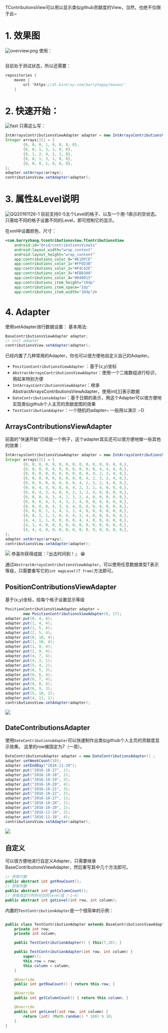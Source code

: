 
TContributionsView可以用以显示类似github贡献度的View，当然，也绝不仅限于此~

# 1. 效果图
![overview.png](images/overview.png)
使用：
```java compile 'com.barryzhang:tcontributionsview:0.0.1'
```
目前处于测试状态，所以还需要：
```java
repositories {
    maven {
        url 'https://dl.bintray.com/barryhappy/maven/'
    }
```
# 2. 快速开始：
![fast](images/14801274783930.jpg)
只需这么写：
```java
IntArraysContributionsViewAdapter adapter = new IntArraysContributionsViewAdapter();
Integer arrays[][] = {
        {0, 0, 0, 1, 0, 0, 0, 0},
        {0, 0, 1, 3, 1, 0, 0},
        {0, 1, 2, 4, 2, 1, 0},
        {0, 0, 1, 3, 1, 0, 0},
        {0, 0, 0, 1, 0, 0, 0},
};
adapter.setArrays(arrays);
contributionsView.setAdapter(adapter);
```

# 3. 属性&Level说明
![QQ20161126-1](images/QQ20161126-1.png)
目前支持0-5五个Level的格子、以及一个用-1表示的空状态。 
只需给不同的格子设置不同的Level，即可控制它的显示。

在xml中设置颜色、尺寸：
```xml
<com.barryzhang.tcontributionsview.TContributionsView
    android:id="@+id/contributionsView1s"
    android:layout_width="wrap_content"
    android:layout_height="wrap_content"
    app:contributions_color_0="#E1DFCE"
    app:contributions_color_1="#FFED3B"
    app:contributions_color_2="#F4C42E"
    app:contributions_color_3="#FB8308"
    app:contributions_color_4="#040015"
    app:contributions_item_height="10dp"
    app:contributions_item_space="1dp"
    app:contributions_item_width="10dp"/>
```
# 4. Adapter
使用setAdapter进行数据设置：
基本用法:
```java
BaseContributionsViewAdapter adapter;
// init adapter 
contributionsView.setAdapter(adapter);
```
已经内置了几种常用的Adapter，你也可以很方便地自定义自己的Adapter。 

* `PositionContributionsViewAdapter` ：基于(x,y)坐标
* `AbstractArraysContributionsViewAdapter`：使用一个二维数组进行标识，用起来特别方便
* `IntArraysContributionsViewAdapter`：继承AbstractArraysContributionsViewAdapter，使用int[][]表示数据
* `DateContributionsAdapter`：基于日期的表示，用这个Adapter可以很方便地实现类似github个人主页的贡献度图的效果
* `TestContributionAdapter`：一个随机的adapter~ 一般用以演示 :-D


## ArraysContributionsViewAdapter
前面的"快速开始"已经是一个例子，这个adapter其实还可以很方便地做一些其他的效果：
```java
IntArraysContributionsViewAdapter adapter = new IntArraysContributionsViewAdapter();
Integer arrays[][] = {
        {0, 0, 0, 0, 0, 0, 0, 0, 0, 0, 0, 0, 0, 0, 0,},
        {0, 0, 0, 0, 0, 0, 0, 0, 0, 0, 0, 4, 4, 4, 0,},
        {0, 0, 0, 0, 0, 0, 0, 0, 0, 0, 4, 2, 3, 4, 0,},
        {0, 0, 0, 0, 0, 0, 0, 0, 0, 4, 2, 3, 2, 4, 0,},
        {0, 0, 0, 0, 0, 0, 0, 0, 4, 2, 3, 2, 4, 0, 0,},
        {0, 0, 4, 4, 0, 0, 0, 4, 2, 3, 2, 4, 0, 0, 0,},
        {0, 0, 4, 3, 4, 0, 4, 2, 3, 2, 4, 0, 0, 0, 0,},
        {0, 0, 0, 4, 3, 4, 2, 3, 2, 4, 0, 0, 0, 0, 0,},
        {0, 0, 0, 4, 3, 4, 3, 2, 4, 0, 0, 0, 0, 0, 0,},
        {0, 0, 0, 0, 4, 3, 4, 4, 0, 0, 0, 0, 0, 0, 0,},
        {0, 0, 0, 1, 1, 4, 3, 3, 4, 0, 0, 0, 0, 0, 0,},
        {0, 0, 1, 1, 1, 0, 4, 4, 3, 4, 0, 0, 0, 0, 0,},
        {4, 4, 1, 1, 0, 0, 0, 0, 4, 4, 0, 0, 0, 0, 0,},
        {4, 1, 4, 0, 0, 0, 0, 0, 0, 0, 0, 0, 0, 0, 0,},
        {4, 4, 4, 0, 0, 0, 0, 0, 0, 0, 0, 0, 0, 0, 0,},
};
adapter.setArrays(arrays);
contributionsView.setAdapter(adapter);
```

![](images/14802568958601.jpg)
恭喜你获得成就：『出击时间到！』 😁

通过`AbstractArraysContributionsViewAdapter`，可以使用任意数据类型T表示等级，只需要重写它的`int mapLevel(T from)`方法即可。

## PositionContributionsViewAdapter
基于(x,y)坐标，给每个格子设置显示等级
```java
PositionContributionsViewAdapter adapter =
        new PositionContributionsViewAdapter(8, 17);
adapter.put(0, 4, 4);
adapter.put(1, 4, 4);
adapter.put(1, 5, 4);
adapter.put(2, 5, 4);
adapter.put(0, 10, 4);
adapter.put(1, 10, 4);
adapter.put(1, 9, 4);
adapter.put(2, 9, 4);
adapter.put(4, 7, 4);
adapter.put(4, 3, 1);
adapter.put(5, 4, 2);
adapter.put(6, 5, 3);
adapter.put(6, 6, 4);
adapter.put(6, 7, 4);
adapter.put(6, 8, 4);
adapter.put(6, 9, 3);
adapter.put(5, 10, 2);
adapter.put(4, 11, 1);
contributionsView.setAdapter(adapter);
```
![](images/14801287752777.jpg)


## DateContributionsAdapter
使用`DateContributionsAdapter`可以快速制作出类似github个人主页的贡献度显示效果。
这里的row被固定为7（一周）。
```java
DateContributionsAdapter adapter = new DateContributionsAdapter() ;
adapter.setWeekCount(10);
adapter.setEndDay("2016-11-20");
adapter.put("2016-10-17", 1);
adapter.put("2016-10-18", 2);
adapter.put("2016-10-19", 3);
adapter.put("2016-10-20", 4);
adapter.put("2016-10-21", 3);
adapter.put("2016-10-22", 3);
adapter.put("2016-10-27", 1);
adapter.put("2016-10-28", 1);
adapter.put("2016-10-20", 1);
adapter.put("2016-11-19", 2);
adapter.put("2016-11-18", 4);
contributionsView.setAdapter(adapter);
```
![](images/14801292366055.jpg)

## 自定义

可以很方便地进行自定义Adapter，只需要继承BaseContributionsViewAdapter，然后重写其中几个方法即可。
```java
// 获取行数
public abstract int getRowCount();
// 获取列数
public abstract int getColumnCount();
// 获取指定行列所对应的level值（-1~4）
public abstract int getLevel(int row, int column);
```

内置的`TestContributionAdapter`是一个很简单的示例：
```java

public class TestContributionAdapter extends BaseContributionsViewAdapter {
    private int row;
    private int column;

    public TestContributionAdapter() { this(7,20); }

    public TestContributionAdapter(int row, int column) {
        super();
        this.row = row;
        this.column = column;
    }

    @Override
    public int getRowCount() { return this.row; }

    @Override
    public int getColumnCount() { return this.column; }

    @Override
    public int getLevel(int row, int column) {
        return (int) (Math.random() * 100) % 10;
    }
}
```
 


